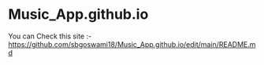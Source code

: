 # Music_App.github.io

You can Check this site :- https://github.com/sbgoswami18/Music_App.github.io/edit/main/README.md
